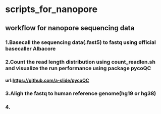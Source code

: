 # scripts_for_nanopore

## workflow for nanopore sequencing data
### 1.Basecall the sequencing data(.fast5) to fastq using official basecaller Albacore
### 2.Count the read length distribution using count_readlen.sh and visualize the run performance using package pycoQC
#### url:https://github.com/a-slide/pycoQC
### 3.Aligh the fastq to human reference genome(hg19 or hg38)
### 4.
